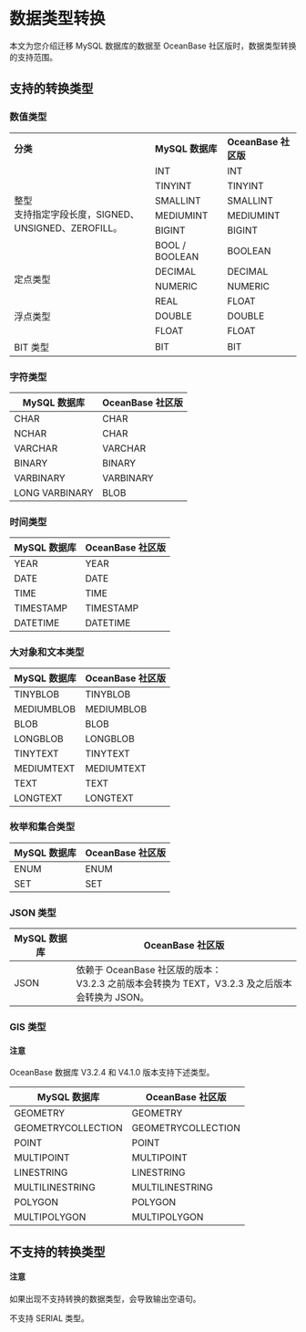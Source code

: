 # 数据类型转换

本文为您介绍迁移 MySQL 数据库的数据至 OceanBase 社区版时，数据类型转换的支持范围。

## 支持的转换类型

### 数值类型

<table>
        <tr>
            <td><b>分类</b></td>
            <td><b>MySQL 数据库</b></td>
            <td><b>OceanBase 社区版</b></td>
        </tr>
        <tr>
            <td rowspan="6">整型<br>支持指定字段长度，SIGNED、UNSIGNED、ZEROFILL。</td>
            <td>INT</td>
            <td>INT</td>
        </tr>
        <tr>
            <td>TINYINT</td>
            <td>TINYINT</td>
        </tr>
        <tr>
            <td>SMALLINT</td>
            <td>SMALLINT</td>
        </tr>
        <tr>
            <td>MEDIUMINT</td>
            <td>MEDIUMINT</td>
        </tr>
        <tr>
            <td>BIGINT</td>
            <td>BIGINT</td>
        </tr>
        <tr>
            <td>BOOL / BOOLEAN</td>
            <td>BOOLEAN</td>
        </tr>
        <tr>
            <td rowspan="2">定点类型</td>
            <td>DECIMAL</td>
            <td>DECIMAL</td>
        </tr>
        <tr>
            <td>NUMERIC</td>
            <td>NUMERIC</td>
        </tr>
        <tr>
            <td rowspan="3">浮点类型</td>
            <td>REAL</td>
            <td>FLOAT</td>
        </tr>
        <tr>
            <td>DOUBLE</td>
            <td>DOUBLE</td>
        </tr>
        <tr>
            <td>FLOAT</td>
            <td>FLOAT</td>
        </tr>
        <tr>
            <td>BIT 类型</td>
            <td>BIT</td>
            <td>BIT</td>
        </tr>
    </table>

### 字符类型

| MySQL 数据库    | OceanBase 社区版 |
|----------------|-----------------|
| CHAR           | CHAR            |
| NCHAR          | CHAR            |
| VARCHAR        | VARCHAR         |
| BINARY         | BINARY          |
| VARBINARY      | VARBINARY       |
| LONG VARBINARY | BLOB            |

### 时间类型

| MySQL 数据库    | OceanBase 社区版 |
|-----------|-----------------|
| YEAR      | YEAR            |
| DATE      | DATE            |
| TIME      | TIME            |
| TIMESTAMP | TIMESTAMP       |
| DATETIME  | DATETIME        |

### 大对象和文本类型

| MySQL 数据库      | OceanBase 社区版 |
|------------|-----------------|
| TINYBLOB   | TINYBLOB        |
| MEDIUMBLOB | MEDIUMBLOB      |
| BLOB       | BLOB            |
| LONGBLOB   | LONGBLOB        |
| TINYTEXT   | TINYTEXT        |
| MEDIUMTEXT | MEDIUMTEXT      |
| TEXT       | TEXT            |
| LONGTEXT   | LONGTEXT        |

### 枚举和集合类型

| MySQL 数据库 | OceanBase 社区版|
|-------|-----------------|
| ENUM  | ENUM            |
| SET   | SET             |

### JSON 类型

| MySQL 数据库 | OceanBase 社区版|
|-------|-----------------|
| JSON    | 依赖于 OceanBase 社区版的版本：<br>V3.2.3 之前版本会转换为 TEXT，V3.2.3 及之后版本会转换为 JSON。 |

### GIS 类型

  <main id="notice" type='notice'>
    <h4>注意</h4>
    <p>OceanBase 数据库 V3.2.4 和 V4.1.0 版本支持下述类型。</p>
  </main>

| MySQL 数据库 | OceanBase 社区版|
|-------------|----------------------------|
|    GEOMETRY    |      GEOMETRY |
|    GEOMETRYCOLLECTION  |    GEOMETRYCOLLECTION      |
|    POINT  |      POINT        |
|    MULTIPOINT  |   MULTIPOINT           |
|    LINESTRING  |  LINESTRING            |
|     MULTILINESTRING |    MULTILINESTRING          |
|     POLYGON |         POLYGON     |
|     MULTIPOLYGON |    MULTIPOLYGON          |

## 不支持的转换类型

  <main id="notice" type='notice'>
    <h4>注意</h4>
    <p>如果出现不支持转换的数据类型，会导致输出空语句。</p>
  </main>

不支持 SERIAL 类型。
